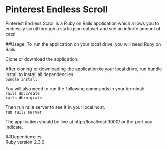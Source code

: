 # Pinterest Endless Scroll

Pinterest Endless Scroll is a Ruby on Rails application which allows you to endlessly scroll through a static json dataset and see an infinite amount of cats!  

##Usage: 
To run the application on your local drive, you will need Ruby on Rails.

Clone or download the application. 

After cloning or downloading the application to your local drive, run bundle install to install all dependencies.   
```bundle install```

You will also need to run the following commands in your terminal:  
```rails db:create```  
```rails db:migrate```

Then run rails server to see it in your local host.   
```run rails server```   

The application should be live at http://localhost:3000/ or the port you indicate.  

##Dependencies:   
Ruby version 2.3.0